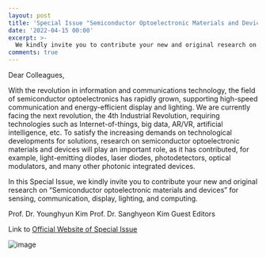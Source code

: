 ```yaml
---
layout: post
title: 'Special Issue "Semiconductor Optoelectronic Materials and Devices 2022"'
date: '2022-04-15 00:00'
excerpt: >-
  We kindly invite you to contribute your new and original research on “Semiconductor optoelectronic materials and devices” for sensing, communication, display, lighting, and computing.
comments: true
---
```

Dear Colleagues,

With the revolution in information and communications technology, the field of semiconductor optoelectronics has rapidly grown, supporting high-speed communication and energy-efficient display and lighting.  We are currently facing the next revolution, the 4th Industrial Revolution, requiring technologies such as Internet-of-things, big data, AR/VR, artificial intelligence, etc. To satisfy the increasing demands on technological developments for solutions, research on semiconductor optoelectronic materials and devices will play an important role, as it has contributed, for example, light-emitting diodes, laser diodes, photodetectors, optical modulators, and many other photonic integrated devices.

In this Special Issue, we kindly invite you to contribute your new and original research on “Semiconductor optoelectronic materials and devices” for sensing, communication, display, lighting, and computing.

Prof. Dr. Younghyun Kim
Prof. Dr. Sanghyeon Kim
Guest Editors

Link to [Official Website of Special Issue](https://www.mdpi.com/journal/crystals/special_issues/semiconductor_optoelectronic_materials_devices)

![image](https://user-images.githubusercontent.com/32427749/163492827-f1cb8a38-79af-4d1d-aa71-4af7cfa92bcc.png)




